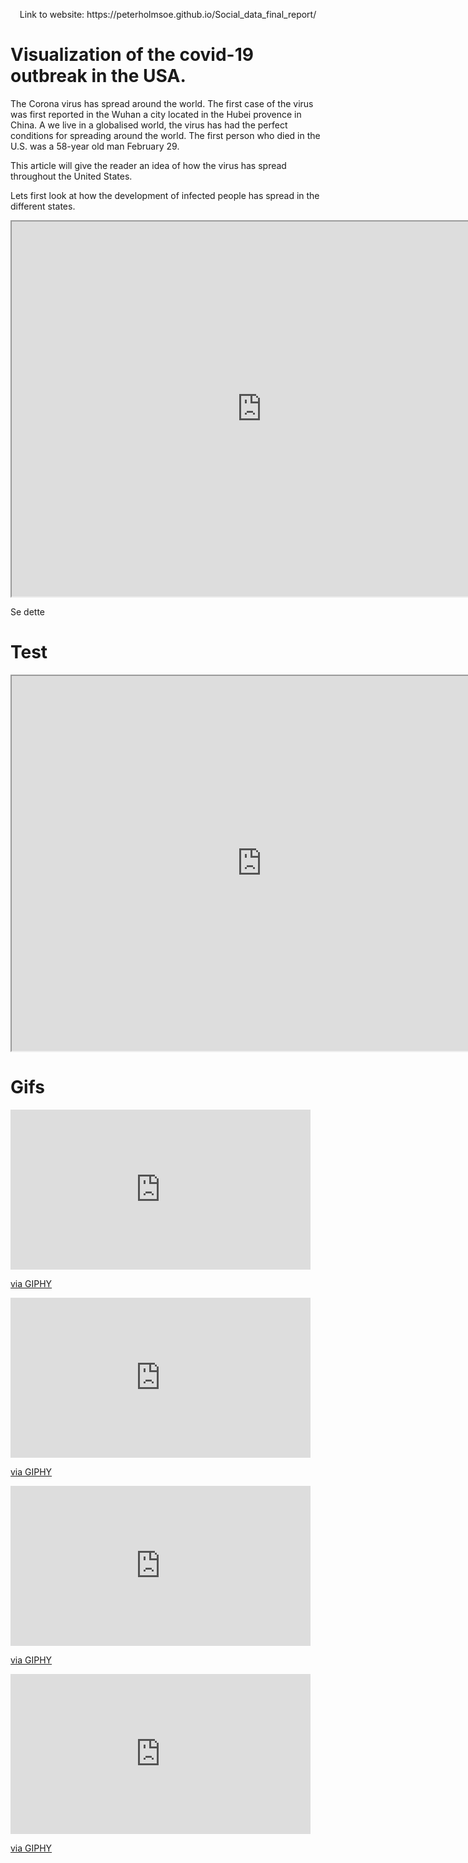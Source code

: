 <p align="center">
Link to website: https://peterholmsoe.github.io/Social_data_final_report/
</p>

# Visualization of the covid-19 outbreak in the USA.

The Corona virus has spread around the world. The first case of the virus was first reported in the Wuhan a city located in the Hubei provence in China. A we live in a globalised world, the virus has had the perfect conditions for spreading around the world. The first person who died in the U.S. was a 58-year old man February 29. 

This article will give the reader an idea of how the virus has spread throughout the United States. 

Lets first look at how the development of infected people has spread in the different states. 



<p align="center">
<iframe src="https://trond123fred.herokuapp.com/interactive_map" width="800" height="600"></iframe>
</p>

Se dette

# Test

<iframe src="https://covid19development.herokuapp.com/myapp2" width="800" height="600"></iframe>

# Gifs

<iframe src="https://giphy.com/embed/JoIOHEOUrV1OZugEMv" width="480" height="256" frameBorder="0" class="giphy-embed" allowFullScreen></iframe><p><a href="https://giphy.com/gifs/JoIOHEOUrV1OZugEMv">via GIPHY</a></p>

<iframe src="https://giphy.com/embed/UTBLHQds90s9QMk5HL" width="480" height="256" frameBorder="0" class="giphy-embed" allowFullScreen></iframe><p><a href="https://giphy.com/gifs/UTBLHQds90s9QMk5HL">via GIPHY</a></p>

<iframe src="https://giphy.com/embed/YPz8U1fwR64d5RHAkl" width="480" height="256" frameBorder="0" class="giphy-embed" allowFullScreen></iframe><p><a href="https://giphy.com/gifs/YPz8U1fwR64d5RHAkl">via GIPHY</a></p>

<iframe src="https://giphy.com/embed/UrnyxJmrg5x8qKJ2XY" width="480" height="256" frameBorder="0" class="giphy-embed" allowFullScreen></iframe><p><a href="https://giphy.com/gifs/UrnyxJmrg5x8qKJ2XY">via GIPHY</a></p>

